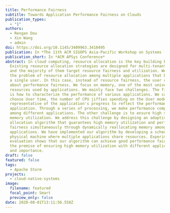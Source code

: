 ```yaml
---
title: Performance Fairness
subtitle: Towards Application Performance Fairness on Clouds
publication_types:
  - "1"
authors:
  - Rengan Dou
  - Xin Wang
  - admin
doi: https://doi.org/10.1145/3409963.3410495
publication: In *The 11th ACM SIGOPS Asia-Pacific Workshop on Systems (APSys), 2020.*
publication_short: In *ACM APSys Conference*
abstract: In cloud computing, resource allocation is the key building block.
  Existing resource allocation strategies are designed for multi-tenant cases
  and the majority of them target resource fairness and utilization. We consider
  the problem of resource allocation among multiple applications that belong to
  a single user. In this case, instead of resource fairness, the user cares
  about performance fairness. We focus on memory, one of the most universal
  resources used by applications. We mainly face two challenges. The first one
  is how to characterize the performance of various applications. We carefully
  choose User time, the number of CPU jiffies spending on the User mode, as a
  representative of the application's progress to reflect the performance of the
  application. Through a series of processing, we make performance comparable
  among different applications. The other challenge is to ensure high system
  memory utilization. We address this challenge by designing an adaptive memory
  allocation algorithm that guarantees high memory utilization and performance
  fairness simultaneously through dynamically reallocating memory among
  applications. We have implemented our algorithm by developing a scheduler on a
  physical machine where multiple applications share resources. Experimental
  evaluation shows that our algorithm can achieve good performance fairness on
  the premise of ensuring high memory utilization with different applications
  and importance.
draft: false
featured: false
tags:
  - Apache Storm
projects:
  - cloud-native-systems
image:
  filename: featured
  focal_point: Smart
  preview_only: false
date: 2020-08-01T13:11:56.558Z
---
```

